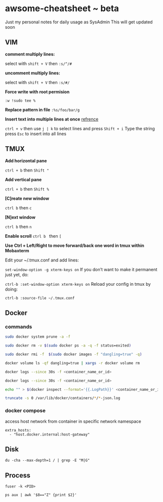 # awsome-cheatsheet ~ beta
Just my personal notes for daily usage as SysAdmin 
This will get updated soon
## VIM

 **comment multiply lines:**
 
  select with `shift + V` then `:s/^/#`
  
**uncomment multiply lines:**

  select with `shift + V` then `:s/#/`

**Force write with root permision**

  `:w !sudo tee %`
  
  
 **Replace pattern in file**
 `:%s/foo/bar/g`
  

**Insert text into multiple lines at once** [refrence](https://riptutorial.com/vim/example/7301/insert-text-into-multiple-lines-at-once#:~:text=vim%20Inserting%20text%20Insert%20text%20into%20multiple%20lines%20at%20once&text=Use%20%E2%86%91%20%2F%20%E2%86%93%20%2F%20j%20%2F,all%20the%20lines%20you%20selected.)

  `ctrl + v` then use `j | k` to select lines and press `Shift + i` 
  Type the string
  press `Esc` to insert into all lines
  
## TMUX

**Add horizontal pane**
  
  `ctrl + b` then `Shift "`
  
**Add vertical pane**
  
  `ctrl + b` then `Shift %`
  
**[C]reate new window**

  `ctrl b` then `c`
 
**[N]ext window**

  `ctrl b` then `n`
 
 **Enable scroll**
  `ctrl b ` then `[`
  
 **Use Ctrl + Left/Right to move forward/back one word in tmux within Mobaxterm**

Edit your ~/.tmux.conf and add lines:

`set-window-option -g xterm-keys on`
If you don’t want to make it permanent just yet, do:

`ctrl-b :set-window-option xterm-keys on`
Reload your config in tmux by doing:

`ctrl-b :source-file ~/.tmux.conf`

## Docker

### commands
```bash
sudo docker system prune -a -f

sudo docker rm -v $(sudo docker ps -a -q -f status=exited)

sudo docker rmi -f  $(sudo docker images -f "dangling=true" -q)

docker volume ls -qf dangling=true | xargs -r docker volume rm

docker logs --since 30s -f <container_name_or_id>

docker logs --since 30s -f <container_name_or_id>

echo "" > $(docker inspect --format='{{.LogPath}}' <container_name_or_id>)

truncate -s 0 /var/lib/docker/containers/*/*-json.log

```

### docker compose

access host network from container in specific network namespace
```
extra_hosts:
  - "host.docker.internal:host-gateway"
```

## Disk

```du -cha --max-depth=1 / | grep -E "M|G"```

## Process

``` fuser -k <PID> ```

``` ps aux | awk '$8=="Z" {print $2}' ```

